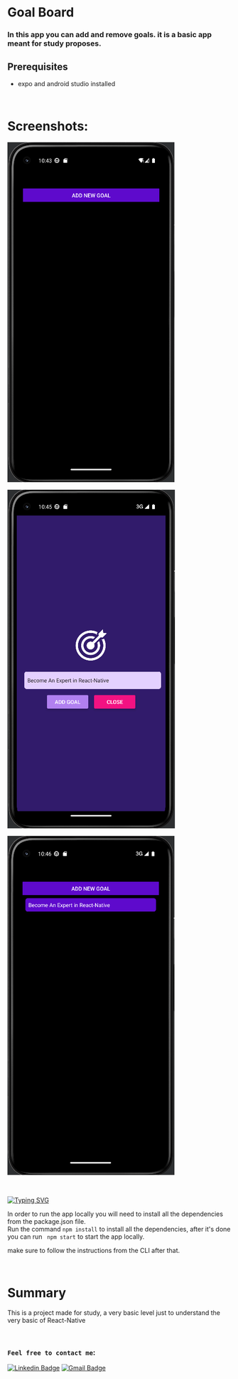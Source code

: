 # Goal Board
### In this app you can add and remove goals. it is a basic app meant for study proposes.

## Prerequisites
* expo and android studio installed

<br>

# Screenshots:
![plot](./screenshots/screenshot1.png) 

![plot](./screenshots/screenshot2.png) 

![plot](./screenshots/screenshot3.png) 


<br>


[![Typing SVG](https://readme-typing-svg.demolab.com?font=Roboto&weight=900&size=24&duration=100&pause=2000&color=5e0acc&repeat=false&width=500&height=34&lines=Deployment)](https://git.io/typing-svg)

In order to run the app locally you will need to install all the dependencies from the package.json file.  
Run the command ``` npm install ``` to install all the dependencies, after it's done you can run ``` npm start``` to start the app locally. 


make sure to follow the instructions from the CLI after that.


<br>


# Summary
This is a project made for study, a very basic level just to understand the very basic of React-Native

<br>

### `Feel free to contact me`:


[![Linkedin Badge](https://img.shields.io/badge/-Elad%20Harel-blue?style=flat-square&logo=Linkedin&logoColor=white&link&=https://www.linkedin.com/in/elad-harel-06ab61183/)](https://www.linkedin.com/in/elad-harel-06ab61183/)
[![Gmail Badge](https://img.shields.io/badge/-Eladjmc88@gmail.com-c14438?style=flat-square&logo=Gmail&logoColor=white&link=mailto:Eladjmc88@gmail.com)](mailto:benben95939@gmail.com)
